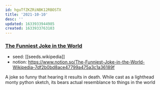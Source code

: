 ```yaml
---
id: hguTfZKZRiNBK12RBOSTX
title: '2021-10-10'
desc: ''
updated: 1633933944985
created: 1633933763103
---
```


### [The Funniest Joke in the World](https://en.wikipedia.org/wiki/The_Funniest_Joke_in_the_World)

- seed: [[seeds.wikipedia]]
- notion: https://www.notion.so/The-Funniest-Joke-in-the-World-Wikipedia-7df2b0bd8ace47799a475a3c1a36189f

A joke so funny that hearing it results in death. While cast as a lighthead monty python sketch, its bears actual resemblance to things in the world
